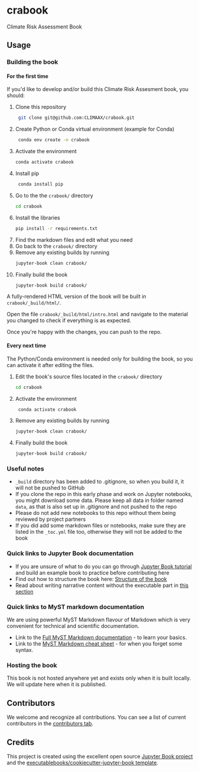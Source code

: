 # crabook

Climate Risk Assessment Book

## Usage

### Building the book 

#### For the first time

If you'd like to develop and/or build this Climate Risk Assesment book, you should:

1. Clone this repository
   ```bash
    git clone git@github.com:CLIMAAX/crabook.git
    ```
2. Create Python or Conda virtual environment (example for Conda)
   ```bash
    conda env create -n crabook
    ```
3. Activate the environment
    ```bash
    conda activate crabook
    ```
4. Install pip
   ```bash
    conda install pip
    ```
5. Go to the the `crabook/` directory
   ```bash
   cd crabook
   ```
6. Install the libraries
   ```bash
   pip install -r requirements.txt
   ```
7. Find the markdown files and edit what you need
8. Go back to the `crabook/` directory
9. Remove any existing builds by running
    ```bash
   jupyter-book clean crabook/
    ```
10. Finally build the book
    ```bash
    jupyter-book build crabook/
    ```

A fully-rendered HTML version of the book will be built in `crabook/_build/html/`.

Open the file `crabook/_build/html/intro.html` and navigate to the material you changed to check if everything is as expected.

Once you're happy with the changes, you can push to the repo.

#### Every next time
The Python/Conda environment is needed only for building the book, so you can activate it after editing the files.
1. Edit the book's source files located in the `crabook/` directory
   ```bash
   cd crabook
   ```
2. Activate the environment
   ```bash
    conda activate crabook
    ```
4. Remove any existing builds by running
    ```bash
   jupyter-book clean crabook/
    ```
5. Finally build the book
    ```bash
    jupyter-book build crabook/
    ```

### Useful notes

- `_build` directory has been added to .gitignore, so when you build it, it will not be pushed to GitHub
- If you clone the repo in this early phase and work on Jupyter notebooks, you might download some data. Please keep all data in folder named `data`, as that is also set up in .gitignore and not pushed to the repo
- Please do not add new notebooks to this repo without them being reviewed by project partners
- If you did add some markdown files or notebooks, make sure they are listed in the `_toc.yml` file too, otherwise they will not be added to the book 

### Quick links to Jupyter Book documentation
- If you are unsure of what to do you can go through [Jupyter Book tutorial](https://jupyterbook.org/en/stable/start/your-first-book.html#) and build an example book to practice before contributing here
- Find out how to structure the book here: [Structure of the book](https://jupyterbook.org/en/stable/basics/organize.html#)
- Read about writing narrative content without the executable part in [this section](https://jupyterbook.org/en/stable/content/index.html)

### Quick links to MyST markdown documentation
We are using powerful MyST Markdown flavour of Markdown which is very convenient for technical and scientific documentation.  
- Link to the [Full MyST Markdown documentation](https://myst-parser.readthedocs.io/en/latest/index.html) - to learn your basics.  
- Link to the [MyST Markdown cheat sheet](https://jupyterbook.org/en/stable/reference/cheatsheet.html) - for when you forget some syntax.

### Hosting the book

This book is not hosted anywhere yet and exists only when it is built locally. We will update here when it is published.

## Contributors

We welcome and recognize all contributions. You can see a list of current contributors in the [contributors tab](https://github.com/CLIMAAX/crabook/graphs/contributors).

## Credits

This project is created using the excellent open source [Jupyter Book project](https://jupyterbook.org/) and the [executablebooks/cookiecutter-jupyter-book template](https://github.com/executablebooks/cookiecutter-jupyter-book).
